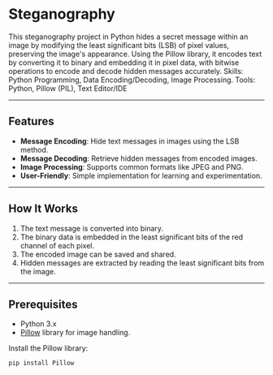 # Steganography
This steganography project in Python hides a secret message within an image by modifying the least significant bits (LSB) of pixel values, preserving the image's appearance. Using the Pillow library, it encodes text by converting it to binary and embedding it in pixel data, with bitwise operations to encode and decode hidden messages accurately.
Skills: Python Programming, Data Encoding/Decoding, Image Processing.
Tools: Python, Pillow (PIL), Text Editor/IDE

---

## Features
- **Message Encoding**: Hide text messages in images using the LSB method.
- **Message Decoding**: Retrieve hidden messages from encoded images.
- **Image Processing**: Supports common formats like JPEG and PNG.
- **User-Friendly**: Simple implementation for learning and experimentation.

---

## How It Works
1. The text message is converted into binary.
2. The binary data is embedded in the least significant bits of the red channel of each pixel.
3. The encoded image can be saved and shared.
4. Hidden messages are extracted by reading the least significant bits from the image.

---

## Prerequisites
- Python 3.x
- [Pillow](https://pillow.readthedocs.io/en/stable/) library for image handling.

Install the Pillow library:
```bash
pip install Pillow
